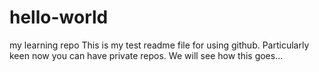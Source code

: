 # hello-world
my learning repo
This is my test readme file for using github. Particularly keen now you can have private repos.
We will see how this goes...

